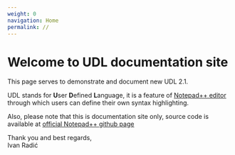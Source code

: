 ```yaml
---
weight: 0
navigation: Home
permalink: //
---
```


# Welcome to UDL documentation site

This page serves to demonstrate and document new UDL 2.1.

UDL stands for **U**ser **D**efined **L**anguage, it is a feature of [Notepad++ editor](https://notepad-plus-plus.org/) through which users can define their own syntax highlighting.

Also, please note that this is documentation site only, source code is available at [official Notepad++ github page](https://github.com/notepad-plus-plus/notepad-plus-plus)

Thank you and best regards,<br>
Ivan Radić
